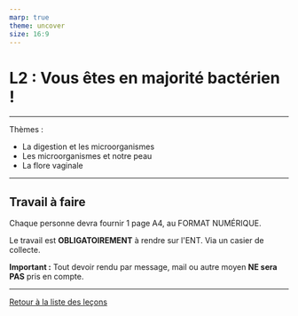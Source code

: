 ```yaml
---
marp: true
theme: uncover
size: 16:9
---
```

<!-- paginate: true -->

# L2 : Vous êtes en majorité bactérien ! 

---


Thèmes : 
- La digestion et les microorganismes
- Les microorganismes et notre peau
- La flore vaginale

---

## Travail à faire

Chaque personne devra fournir 1 page A4, au FORMAT NUMÉRIQUE. 

Le travail est **OBLIGATOIREMENT** à rendre sur l'ENT. Via un casier de collecte. 

**Important :** Tout devoir rendu par message, mail ou autre moyen **NE sera PAS** pris en compte. 

---

[Retour à la liste des leçons](liste.html)
